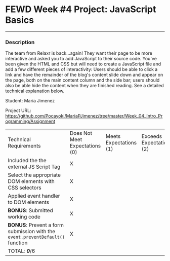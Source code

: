 # FEWD Week #4 Project: JavaScript Basics

---


### Description


The team from Relaxr is back...again! They want their page to be more interactive and asked you to add JavaScript to their source code. You've been given the HTML and CSS but will need to create a JavaScript file and add a few different pieces of interactivity:  Users should be able to click a link and have the remainder of the blog's content slide down and appear on the page, both on the main content column and the side bar; users should also be able hide the content when they are finished reading. See a detailed technical explanation below.

Student: Maria Jimenez

Project URL: https://github.com/Pocayoki/MariaPJimenez/tree/master/Week_04_Intro_Programming/Assignment

|                                                                                                                                                                                                                     |                                |                        |                          |
|---------------------------------------------------------------------------------------------------------------------------------------------------------------------------------------------------------------------|--------------------------------|------------------------|--------------------------|
| Technical Requirements                                                                                                                                                                                              | Does Not Meet Expectations (0) | Meets Expectations (1) | Exceeds Expectations (2) |
| Included the the external JS Script Tag |   X   |      |      |
| Select the appropriate DOM elements with CSS selectors |   X   |      |      |
| Applied event handler to DOM elements|  X    |      |      | 
| **BONUS**: Submitted working code  |  X    |      |      |
| **BONUS**: Prevent a form submission with the ```event.preventDefault()``` function  |   X   |      |      |
| TOTAL: ___0___/6   |      |      |      |
